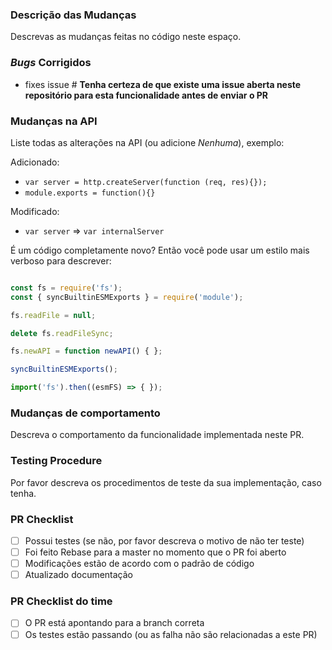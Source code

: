 ### Descrição das Mudanças ###

<!--
Primeiramente muito obrigado por sua contribuição, antes de abrir o PR tenha certeza de preencher todos os campos necessários, o não preenchimento dos campos pode resultar em um atraso para revisão do seu código ou até mesmo fechamento do PR.
-->

Descrevas as mudanças feitas no código neste espaço.

### *Bugs* Corrigidos ###

<!-- 
Se for mais de uma issue, liste seguindo o padrão. Copie e cole a estrutura do fixes, pois assim a Issue é fecheada quando o ocorrer o Merge do PR.
-->

- fixes issue #
**Tenha certeza de que existe uma issue aberta neste repositório para esta funcionalidade antes de enviar o PR**

### Mudanças na API ###

Liste todas as alterações na API (ou adicione *Nenhuma*), exemplo:

Adicionado:

- `var server = http.createServer(function (req, res){});`
- `module.exports = function(){}`

Modificado:

- `var server` => `var internalServer`

É um código completamente novo? Então você pode usar um estilo mais verboso para descrever:

```js

const fs = require('fs');
const { syncBuiltinESMExports } = require('module');

fs.readFile = null;

delete fs.readFileSync;

fs.newAPI = function newAPI() { };

syncBuiltinESMExports();

import('fs').then((esmFS) => { });

```

### Mudanças de comportamento ###

Descreva o comportamento da funcionalidade implementada neste PR.

### Testing Procedure ###

Por favor descreva os procedimentos de teste da sua implementação, caso tenha.

### PR Checklist ###
<!-- A ser preenchido por você -->

- [ ] Possui testes (se não, por favor descreva o motivo de não ter teste)
- [ ] Foi feito Rebase para a master no momento que o PR foi aberto
- [ ] Modificações estão de acordo com o padrão de código
- [ ] Atualizado documentação

### PR Checklist  do time ###
<!-- A ser preenchido por quem for revisar o código -->

- [ ] O PR está apontando para a branch correta
- [ ] Os testes estão passando (ou as falha não são relacionadas a este PR)
